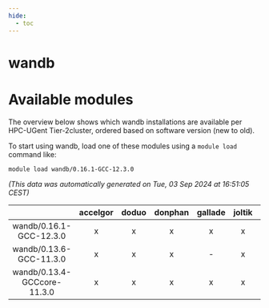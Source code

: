 ```yaml
---
hide:
  - toc
---
```


wandb
=====

# Available modules


The overview below shows which wandb installations are available per HPC-UGent Tier-2cluster, ordered based on software version (new to old).

To start using wandb, load one of these modules using a `module load` command like:

```shell
module load wandb/0.16.1-GCC-12.3.0
```

*(This data was automatically generated on Tue, 03 Sep 2024 at 16:51:05 CEST)*  

| |accelgor|doduo|donphan|gallade|joltik|shinx|skitty|
| :---: | :---: | :---: | :---: | :---: | :---: | :---: | :---: |
|wandb/0.16.1-GCC-12.3.0|x|x|x|x|x|x|x|
|wandb/0.13.6-GCC-11.3.0|x|x|x|-|x|-|x|
|wandb/0.13.4-GCCcore-11.3.0|x|x|x|x|x|-|x|
